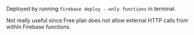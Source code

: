 Deployed by running `firebase deploy --only functions`
in terminal. 

Not really useful since Free plan does not allow external HTTP calls from within Firebase functions. 
